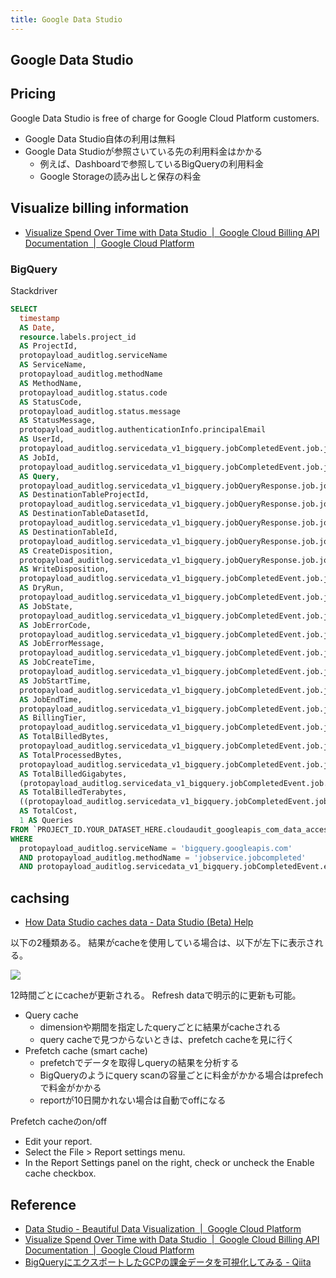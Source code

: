 ```yaml
---
title: Google Data Studio
---
```


## Google Data Studio


## Pricing
Google Data Studio is free of charge for Google Cloud Platform customers.

* Google Data Studio自体の利用は無料
* Google Data Studioが参照さいている先の利用料金はかかる
    * 例えば、Dashboardで参照しているBigQueryの利用料金
    * Google Storageの読み出しと保存の料金


## Visualize billing information
* [Visualize Spend Over Time with Data Studio  |  Google Cloud Billing API Documentation  |  Google Cloud Platform](https://cloud.google.com/billing/docs/how-to/visualize-data)



### BigQuery
Stackdriver

```sql
SELECT
  timestamp
  AS Date,
  resource.labels.project_id
  AS ProjectId,
  protopayload_auditlog.serviceName
  AS ServiceName,
  protopayload_auditlog.methodName
  AS MethodName,
  protopayload_auditlog.status.code
  AS StatusCode,
  protopayload_auditlog.status.message
  AS StatusMessage,
  protopayload_auditlog.authenticationInfo.principalEmail
  AS UserId,
  protopayload_auditlog.servicedata_v1_bigquery.jobCompletedEvent.job.jobName.jobId
  AS JobId,
  protopayload_auditlog.servicedata_v1_bigquery.jobCompletedEvent.job.jobConfiguration.query.query
  AS Query,
  protopayload_auditlog.servicedata_v1_bigquery.jobQueryResponse.job.jobConfiguration.query.destinationTable.projectId
  AS DestinationTableProjectId,
  protopayload_auditlog.servicedata_v1_bigquery.jobQueryResponse.job.jobConfiguration.query.destinationTable.datasetId
  AS DestinationTableDatasetId,
  protopayload_auditlog.servicedata_v1_bigquery.jobQueryResponse.job.jobConfiguration.query.destinationTable.tableId
  AS DestinationTableId,
  protopayload_auditlog.servicedata_v1_bigquery.jobQueryResponse.job.jobConfiguration.query.createDisposition
  AS CreateDisposition,
  protopayload_auditlog.servicedata_v1_bigquery.jobQueryResponse.job.jobConfiguration.query.writeDisposition
  AS WriteDisposition,
  protopayload_auditlog.servicedata_v1_bigquery.jobCompletedEvent.job.jobConfiguration.dryRun
  AS DryRun,
  protopayload_auditlog.servicedata_v1_bigquery.jobCompletedEvent.job.jobStatus.state
  AS JobState,
  protopayload_auditlog.servicedata_v1_bigquery.jobCompletedEvent.job.jobStatus.error.code
  AS JobErrorCode,
  protopayload_auditlog.servicedata_v1_bigquery.jobCompletedEvent.job.jobStatus.error.message
  AS JobErrorMessage,
  protopayload_auditlog.servicedata_v1_bigquery.jobCompletedEvent.job.jobStatistics.createTime
  AS JobCreateTime,
  protopayload_auditlog.servicedata_v1_bigquery.jobCompletedEvent.job.jobStatistics.startTime
  AS JobStartTime,
  protopayload_auditlog.servicedata_v1_bigquery.jobCompletedEvent.job.jobStatistics.endTime
  AS JobEndTime,
  protopayload_auditlog.servicedata_v1_bigquery.jobCompletedEvent.job.jobStatistics.billingTier
  AS BillingTier,
  protopayload_auditlog.servicedata_v1_bigquery.jobCompletedEvent.job.jobStatistics.totalBilledBytes
  AS TotalBilledBytes,
  protopayload_auditlog.servicedata_v1_bigquery.jobCompletedEvent.job.jobStatistics.totalProcessedBytes
  AS TotalProcessedBytes,
  protopayload_auditlog.servicedata_v1_bigquery.jobCompletedEvent.job.jobStatistics.totalBilledBytes / 1000000000
  AS TotalBilledGigabytes,
  (protopayload_auditlog.servicedata_v1_bigquery.jobCompletedEvent.job.jobStatistics.totalBilledBytes / 1000000000) / 1000
  AS TotalBilledTerabytes,
  ((protopayload_auditlog.servicedata_v1_bigquery.jobCompletedEvent.job.jobStatistics.totalBilledBytes / 1000000000) / 1000) * 5
  AS TotalCost,
  1 AS Queries
FROM `PROJECT_ID.YOUR_DATASET_HERE.cloudaudit_googleapis_com_data_access_*`
WHERE
  protopayload_auditlog.serviceName = 'bigquery.googleapis.com'
  AND protopayload_auditlog.methodName = 'jobservice.jobcompleted'
  AND protopayload_auditlog.servicedata_v1_bigquery.jobCompletedEvent.eventName = 'query_job_completed'
```

## cachsing
* [How Data Studio caches data - Data Studio (Beta) Help](https://support.google.com/datastudio/answer/7020039?hl=en&ref_topic=7441387)

以下の2種類ある。
結果がcacheを使用している場合は、以下が左下に表示される。

<img src="https://lh3.googleusercontent.com/lXeThrcoG_LsQT3a7rCiZAyj2Wm9vuS76T4mlY0JE-_vMJ0GLoL_UW5wmaUrS7wvVIhm=w20">

12時間ごとにcacheが更新される。
Refresh dataで明示的に更新も可能。

* Query cache
    * dimensionや期間を指定したqueryごとに結果がcacheされる
    * query cacheで見つからないときは、prefetch cacheを見に行く
* Prefetch cache (smart cache)
    * prefetchでデータを取得しqueryの結果を分析する
    * BigQueryのようにquery scanの容量ごとに料金がかかる場合はprefechで料金がかかる
    * reportが10日開かれない場合は自動でoffになる

Prefetch cacheのon/off

* Edit your report.
* Select the File > Report settings menu.
* In the Report Settings panel on the right, check or uncheck the Enable cache checkbox.

## Reference
* [Data Studio - Beautiful Data Visualization  |  Google Cloud Platform](https://cloud.google.com/data-studio/)
* [Visualize Spend Over Time with Data Studio  |  Google Cloud Billing API Documentation  |  Google Cloud Platform](https://cloud.google.com/billing/docs/how-to/visualize-data)
* [BigQueryにエクスポートしたGCPの課金データを可視化してみる - Qiita](https://qiita.com/tora470/items/0a3879426d6acc9f0d14)
